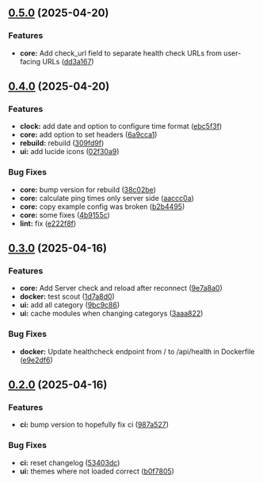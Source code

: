 ## [0.5.0](https://github.com/wuast94/linkus/compare/v0.4.0...v0.5.0) (2025-04-20)


### Features

* **core:** Add check_url field to separate health check URLs from user-facing URLs ([dd3a167](https://github.com/wuast94/linkus/commit/dd3a167c8da2f897e404ffce2eec5074e0b168bb))

## [0.4.0](https://github.com/wuast94/linkus/compare/v0.3.0...v0.4.0) (2025-04-20)


### Features

* **clock:** add date and option to configure time format ([ebc5f3f](https://github.com/wuast94/linkus/commit/ebc5f3fd6817a979ee51123a7225162e09e4d479))
* **core:** add option to set headers ([6a9cca1](https://github.com/wuast94/linkus/commit/6a9cca1450c123b7630aba183bb8dc82b6506191))
* **rebuild:** rebuild ([309fd9f](https://github.com/wuast94/linkus/commit/309fd9f78fd10f542805f9c6ed6908afd7d141ec))
* **ui:** add lucide icons ([02f30a9](https://github.com/wuast94/linkus/commit/02f30a9747d10e4d4fd86a5cf486a26ae7836613))


### Bug Fixes

* **core:** bump version for rebuild ([38c02be](https://github.com/wuast94/linkus/commit/38c02bec03ebad74892f80e2e35d7b328fbbabf9))
* **core:** calculate ping times only server side ([aaccc0a](https://github.com/wuast94/linkus/commit/aaccc0aea7d49c4cb72f16a58ffd185e830a3193))
* **core:** copy example config was broken ([b2b4495](https://github.com/wuast94/linkus/commit/b2b4495e47d5f880c63917f4136d520ee7368e4a))
* **core:** some fixes ([4b9155c](https://github.com/wuast94/linkus/commit/4b9155c72de4b99d41b5a3e94c742762b83b7f01))
* **lint:** fix ([e222f8f](https://github.com/wuast94/linkus/commit/e222f8f16a1780f3c5117a8480ce7da41be1662a))

## [0.3.0](https://github.com/wuast94/linkus/compare/v0.2.0...v0.3.0) (2025-04-16)


### Features

* **core:** Add Server check and reload after reconnect ([9e7a8a0](https://github.com/wuast94/linkus/commit/9e7a8a0bb5978ad5267a674d678bc26c93410268))
* **docker:** test scout ([1d7a8d0](https://github.com/wuast94/linkus/commit/1d7a8d0ca15e090f385c62d2e8db86f963717817))
* **ui:** add all category ([9bc9c86](https://github.com/wuast94/linkus/commit/9bc9c86736ab7223e3f484fc766b72c60398c610))
* **ui:** cache modules when changing categorys ([3aaa822](https://github.com/wuast94/linkus/commit/3aaa822d7187b14d51b290f39e69e951ca2ba6ad))


### Bug Fixes

* **docker:** Update healthcheck endpoint from / to /api/health in Dockerfile ([e9e2df6](https://github.com/wuast94/linkus/commit/e9e2df6e58dff40c20996dbf428d6ae51e7dc12c))

## [0.2.0](https://github.com/wuast94/linkus/compare/b0f78059ba7fd286fa538f40f4aa4374a35b51c4...v0.2.0) (2025-04-16)


### Features

* **ci:** bump version to hopefully fix ci ([987a527](https://github.com/wuast94/linkus/commit/987a527ba8fc0e6cb56374b7754f31afa05552f7))


### Bug Fixes

* **ci:** reset changelog ([53403dc](https://github.com/wuast94/linkus/commit/53403dcbc58bad37d27a659dcc8639d61f3228ec))
* **ui:** themes where not loaded correct ([b0f7805](https://github.com/wuast94/linkus/commit/b0f78059ba7fd286fa538f40f4aa4374a35b51c4))

